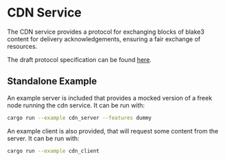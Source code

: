 # CDN Service

The CDN service provides a protocol for exchanging blocks of blake3 content for delivery
acknowledgements, ensuring a fair exchange of resources.

The draft protocol specification can be found [here](SPEC.md).

## Standalone Example

An example server is included that provides a mocked version of a freek node running the
cdn service. It can be run with:

```bash
cargo run --example cdn_server --features dummy
```

An example client is also provided, that will request some content from the server. 
It can be run with:

```bash
cargo run --example cdn_client
```
